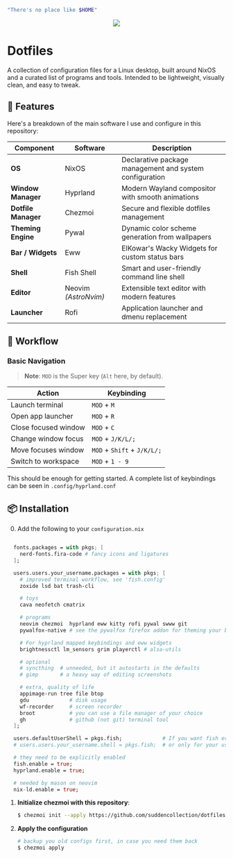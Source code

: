 
```bash
"There's no place like $HOME"
```

</p>
<p align="center">
  <img src="https://github.com/suddencollection/dotfiles/blob/main/etc/screenshot-260725-164947.png?raw=true"/>
</p>

# Dotfiles

A collection of configuration files for a Linux desktop, built around NixOS and a curated list of programs and tools. Intended to be lightweight, visually clean, and easy to tweak.
  
## 🚀 Features

Here's a breakdown of the main software I use and configure in this repository:

| Component | Software | Description |
|-----------|----------|-------------|
| **OS** | NixOS | Declarative package management and system configuration |
| **Window Manager** | Hyprland | Modern Wayland compositor with smooth animations |
| **Dotfile Manager** | Chezmoi | Secure and flexible dotfiles management |
| **Theming Engine** | Pywal | Dynamic color scheme generation from wallpapers |
| **Bar / Widgets** | Eww | ElKowar's Wacky Widgets for custom status bars |
| **Shell** | Fish Shell | Smart and user-friendly command line shell |
| **Editor** | Neovim _(AstroNvim)_ | Extensible text editor with modern features |
| **Launcher** | Rofi | Application launcher and dmenu replacement |

## 🎯 Workflow
### Basic Navigation

> **Note**: `MOD` is the Super key (`Alt` here, by default).

| Action                  | Keybinding                |
| ----------------------- | ------------------------- |
| Launch terminal         | `MOD` + `M`                   |
| Open app launcher     | `MOD` + `R`                   |
| Close focused window     | `MOD` + `C`                   |
| Change window focus     | `MOD` + `J/K/L/;`             |
| Move focuses window      | `MOD` + `Shift` + `J/K/L/;`     |
| Switch to workspace     | `MOD` + `1 - 9`               |

This should be enough for getting started. A complete list of keybindings can be seen in `.config/hyprland.conf`

## 📦 Installation
0. Add the following to your `configuration.nix`

```nix

  fonts.packages = with pkgs; [ 
    nerd-fonts.fira-code # fancy icons and ligatures
  ];

  users.users.your_username.packages = with pkgs; [
    # improved terminal workflow, see 'fish.config'
    zoxide lsd bat trash-cli

    # toys
    cava neofetch cmatrix

    # programs
    neovim chezmoi  hyprland eww kitty rofi pywal swww git
    pywalfox-native # see the pywalfox firefox addon for theming your browser

    # For hyprland mapped keybindings and eww widgets
    brightnessctl lm_sensors grim playerctl # alsa-utils

    # optional
    # syncthing  # unneeded, but it autostarts in the defaults
    # gimp       # a heavy way of editing screenshots

    # extra, quality of life
    appimage-run tree file btop
    gdu             # disk usage
    wf-recorder     # screen recorder
    broot           # you can use a file manager of your choice
    gh              # github (not git) terminal tool
  ];

  users.defaultUserShell = pkgs.fish;             # If you want fish everywhere
  # users.users.your_username.shell = pkgs.fish;  # or only for your user

  # they need to be explicitly enabled
  fish.enable = true;
  hyprland.enable = true;

  # needed by mason on neovim
  nix-ld.enable = true;
```

1. **Initialize chezmoi with this repository**:
   ```bash
   $ chezmoi init --apply https://github.com/suddencollection/dotfiles.git
   ```

2. **Apply the configuration**
   ```bash
   # backup you old configs first, in case you need them back
   $ chezmoi apply
    ```
